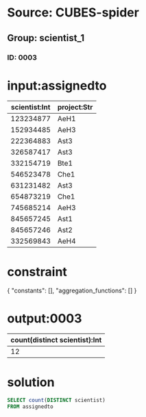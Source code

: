 # Source: CUBES-spider
## Group: scientist_1
### ID: 0003

# input:assignedto

| scientist:Int | project:Str |
|---|---|
| 123234877 | AeH1 |
| 152934485 | AeH3 |
| 222364883 | Ast3 |
| 326587417 | Ast3 |
| 332154719 | Bte1 |
| 546523478 | Che1 |
| 631231482 | Ast3 |
| 654873219 | Che1 |
| 745685214 | AeH3 |
| 845657245 | Ast1 |
| 845657246 | Ast2 |
| 332569843 | AeH4 |

# constraint

{
  "constants": [],
  "aggregation_functions": []
}

# output:0003

| count(distinct scientist):Int |
|---|
| 12 |

# solution

```sql
SELECT count(DISTINCT scientist)
FROM assignedto
```
